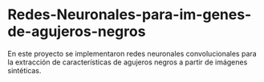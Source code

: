 # Redes-Neuronales-para-im-genes-de-agujeros-negros
En este proyecto se implementaron redes neuronales convolucionales para la extracción de características de agujeros negros a partir de imágenes sintéticas.
